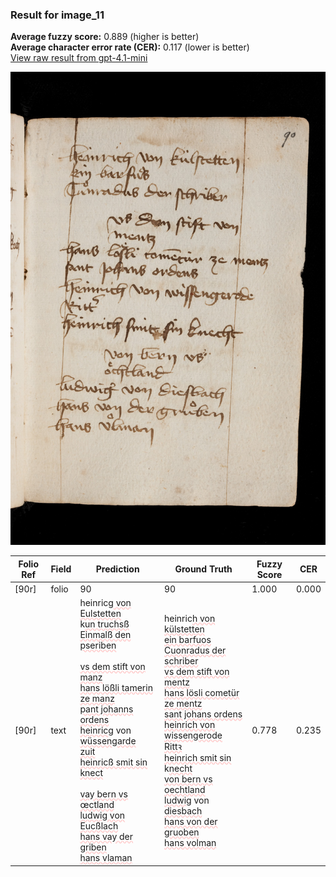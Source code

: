 ### Result for image_11
**Average fuzzy score:** 0.889 (higher is better)<br>**Average character error rate (CER):** 0.117 (lower is better)<br>[View raw result from gpt-4.1-mini](https://github.com/RISE-UNIBAS/humanities_data_benchmark/blob/main/results/2025-10-24/T0277/request_T0277_image_11.json)

<img src="https://github.com/RISE-UNIBAS/humanities_data_benchmark/blob/main/benchmarks/medieval_manuscripts/images/image_11.jpg?raw=true" alt="image_11" width="800px">

<style>
.diff { text-decoration: underline; text-decoration-color: #ffcccc; text-decoration-style: wavy; }
</style>

| Folio Ref | Field | Prediction | Ground Truth | Fuzzy Score | CER |
|-----------|-------|------------|--------------|-------------|-----|
| [90r] | folio | 90 | 90 | 1.000 | 0.000 |
| [90r] | text | heinricg<span class="diff"> von Eulstetten<br></span>k<span class="diff">un truchsß<br>Einmalß den pseriben<br><br>vs dem stift von<br>manz<br>hans lößli tamerin ze manz<br>pant johanns ordens<br>heinric</span>g von <span class="diff">wüssen</span>g<span class="diff">arde<br>zuit<br>heinricß smit sin knect<br><br>vay bern vs<br>œctland<br>ludwig von Eucßlach<br>hans vay der griben<br>hans vlaman</span> | heinric<span class="diff">h von külstetten<br> ein barfuos<br> Cuonradus der schriber<br> vs dem stift von<br> mentz<br> hans lösli cometür ze mentz<br> sant johans ordens<br> heinrich von wissen</span>g<span class="diff">erode<br> Rittꝛ <br> heinrich smit sin </span>k<span class="diff">necht<br> von bern vs oechtland<br> ludwi</span>g von <span class="diff">diesbach<br> hans von der </span>g<span class="diff">ruoben<br> hans volman</span> | 0.778 | 0.235 |
